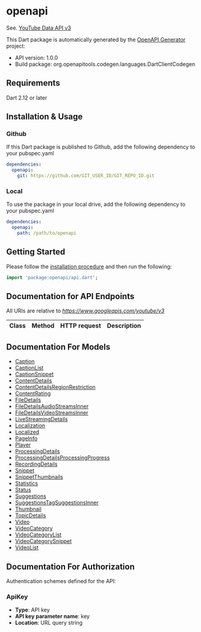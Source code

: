 # openapi

See. [YouTube Data API v3](https://developers.google.com/youtube/v3)

This Dart package is automatically generated by the [OpenAPI Generator](https://openapi-generator.tech) project:

- API version: 1.0.0
- Build package: org.openapitools.codegen.languages.DartClientCodegen

## Requirements

Dart 2.12 or later

## Installation & Usage

### Github

If this Dart package is published to Github, add the following dependency to your pubspec.yaml

```pubspec.yaml
dependencies:
  openapi:
    git: https://github.com/GIT_USER_ID/GIT_REPO_ID.git
```

### Local

To use the package in your local drive, add the following dependency to your pubspec.yaml

```pubspec.yaml
dependencies:
  openapi:
    path: /path/to/openapi
```

## Getting Started

Please follow the [installation procedure](#installation--usage) and then run the following:

```dart
import 'package:openapi/api.dart';
```

## Documentation for API Endpoints

All URIs are relative to *https://www.googleapis.com/youtube/v3*

| Class | Method | HTTP request | Description |
| ----- | ------ | ------------ | ----------- |

## Documentation For Models

- [Caption](doc//Caption.md)
- [CaptionList](doc//CaptionList.md)
- [CaptionSnippet](doc//CaptionSnippet.md)
- [ContentDetails](doc//ContentDetails.md)
- [ContentDetailsRegionRestriction](doc//ContentDetailsRegionRestriction.md)
- [ContentRating](doc//ContentRating.md)
- [FileDetails](doc//FileDetails.md)
- [FileDetailsAudioStreamsInner](doc//FileDetailsAudioStreamsInner.md)
- [FileDetailsVideoStreamsInner](doc//FileDetailsVideoStreamsInner.md)
- [LiveStreamingDetails](doc//LiveStreamingDetails.md)
- [Localization](doc//Localization.md)
- [Localized](doc//Localized.md)
- [PageInfo](doc//PageInfo.md)
- [Player](doc//Player.md)
- [ProcessingDetails](doc//ProcessingDetails.md)
- [ProcessingDetailsProcessingProgress](doc//ProcessingDetailsProcessingProgress.md)
- [RecordingDetails](doc//RecordingDetails.md)
- [Snippet](doc//Snippet.md)
- [SnippetThumbnails](doc//SnippetThumbnails.md)
- [Statistics](doc//Statistics.md)
- [Status](doc//Status.md)
- [Suggestions](doc//Suggestions.md)
- [SuggestionsTagSuggestionsInner](doc//SuggestionsTagSuggestionsInner.md)
- [Thumbnail](doc//Thumbnail.md)
- [TopicDetails](doc//TopicDetails.md)
- [Video](doc//Video.md)
- [VideoCategory](doc//VideoCategory.md)
- [VideoCategoryList](doc//VideoCategoryList.md)
- [VideoCategorySnippet](doc//VideoCategorySnippet.md)
- [VideoList](doc//VideoList.md)

## Documentation For Authorization

Authentication schemes defined for the API:

### ApiKey

- **Type**: API key
- **API key parameter name**: key
- **Location**: URL query string
